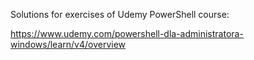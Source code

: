 Solutions for exercises of Udemy PowerShell course:

https://www.udemy.com/powershell-dla-administratora-windows/learn/v4/overview
